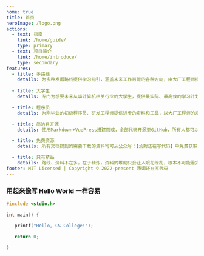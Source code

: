 ```yaml
---
home: true
title: 首页
heroImage: /logo.png
actions:
  - text: 指南
    link: /home/guide/
    type: primary
  - text: 项目简介
    link: /home/introduce/
    type: secondary
features:
  - title: 多路线
    details: 为多种发展路线提供学习指引，涵盖未来工作可能的各种方向，由大厂工程师提供信息，远比老师、辅导员、同学更加有用。
    
  - title: 大学生
    details: 专门为想要未来从事计算机相关行业的大学生，提供最实际、最高效的学习计划安排，涵盖大学四年全部时光，学什么？为什么学？怎么学？

  - title: 程序员
    details: 为刚毕业的初级程序员、研发工程师提供进步的资料和工具，以大厂工程师的发展路线为基础，共同努力提升个人技术能力与软实力。

  - title: 简洁且开源
    details: 使用Markdown+VuePress搭建而成，全部代码开源至GitHub，所有人都可以向此仓库提交代码，为了让同学们变得更优秀，需要所有人的努力。

  - title: 免费资源
    details: 所有文档提到的需要下载的资料均可从公众号：【汤姆还在写代码】中免费获取，并且随时保持最新，保证最好。

  - title: 只有精品
    details: 路线、资料不在多，在于精炼，资料的堆砌只会让人眼花缭乱，根本不可能看完，优秀的同学们、大厂工程师们都一致认可、评分高的资料。
footer: MIT Licensed | Copyright © 2022-present 汤姆还在写代码
---
```


### 用起来像写 Hello World 一样容易

<CodeGroup>
  <CodeGroupItem title="C" active>

```c
#include <stdio.h>

int main() {

   printf("Hello, CS-College!");

   return 0;

}
```
</CodeGroupItem>

</CodeGroup>
